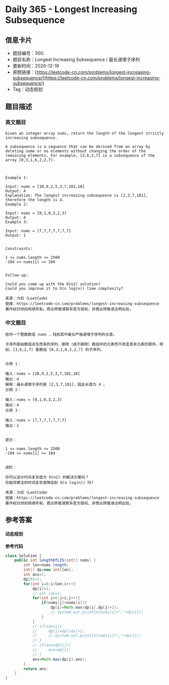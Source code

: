 # Daily 365 - Longest Increasing Subsequence

## 信息卡片
- 题目编号：300. 
- 题目名称：Longest Increasing Subsequence / 最长递增子序列
- 更新时间：2020-12-19
- 原题链接：[https://leetcode-cn.com/problems/longest-increasing-subsequence/](https://leetcode-cn.com/problems/longest-increasing-subsequence/)
- Tag：动态规划



## 题目描述
### 英文题目
```
Given an integer array nums, return the length of the longest strictly increasing subsequence.

A subsequence is a sequence that can be derived from an array by deleting some or no elements without changing the order of the remaining elements. For example, [3,6,2,7] is a subsequence of the array [0,3,1,6,2,2,7].

 

Example 1:

Input: nums = [10,9,2,5,3,7,101,18]
Output: 4
Explanation: The longest increasing subsequence is [2,3,7,101], therefore the length is 4.
Example 2:

Input: nums = [0,1,0,3,2,3]
Output: 4
Example 3:

Input: nums = [7,7,7,7,7,7,7]
Output: 1
 

Constraints:

1 <= nums.length <= 2500
-104 <= nums[i] <= 104
 

Follow up:

Could you come up with the O(n2) solution?
Could you improve it to O(n log(n)) time complexity?

来源：力扣（LeetCode）
链接：https://leetcode-cn.com/problems/longest-increasing-subsequence
著作权归领扣网络所有。商业转载请联系官方授权，非商业转载请注明出处。
```


### 中文题目
```
给你一个整数数组 nums ，找到其中最长严格递增子序列的长度。

子序列是由数组派生而来的序列，删除（或不删除）数组中的元素而不改变其余元素的顺序。例如，[3,6,2,7] 是数组 [0,3,1,6,2,2,7] 的子序列。

 
示例 1：

输入：nums = [10,9,2,5,3,7,101,18]
输出：4
解释：最长递增子序列是 [2,3,7,101]，因此长度为 4 。
示例 2：

输入：nums = [0,1,0,3,2,3]
输出：4
示例 3：

输入：nums = [7,7,7,7,7,7,7]
输出：1
 

提示：

1 <= nums.length <= 2500
-104 <= nums[i] <= 104
 

进阶：

你可以设计时间复杂度为 O(n2) 的解决方案吗？
你能将算法的时间复杂度降低到 O(n log(n)) 吗?

来源：力扣（LeetCode）
链接：https://leetcode-cn.com/problems/longest-increasing-subsequence
著作权归领扣网络所有。商业转载请联系官方授权，非商业转载请注明出处。
```


## 参考答案
#### 动态规划
**参考代码**
```java
class Solution {
    public int lengthOfLIS(int[] nums) {
        int len=nums.length;
        int[] dp=new int[len];
        int ans=1;
        dp[0]=1;
        for(int i=0;i<len;i++){
            dp[i]=1;
            // int idx=i;
            for(int j=0;j<i;j++){
                if(nums[j]<nums[i]){
                    dp[i]=Math.max(dp[i],dp[j]+1);
                    // System.out.println(nums[i]+","+dp[i]);
                }
            }
            // if(idx<i){
            //     dp[i]=dp[idx]+1;
            //     // System.out.println(nums[i]+","+dp[i]);
            // }
            // if(ans<dp[i]){
            //     ans=dp[i];
            // }
            ans=Math.max(dp[i],ans);
        }
        return ans;
    }
}
```


